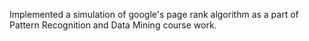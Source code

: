 Implemented a simulation of google's page rank algorithm as a part of Pattern Recognition and Data Mining course work.
